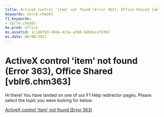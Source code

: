 ```yaml
---
title: ActiveX control 'item' not found (Error 363), Office Shared [vblr6.chm363]
keywords: vblr6.chm363
f1_keywords:
- vblr6.chm363
ms.prod: office
ms.assetid: 1c166f63-40da-421e-a390-6d0da11f83b7
ms.date: 06/08/2017
---
```



# ActiveX control 'item' not found (Error 363), Office Shared [vblr6.chm363]

Hi there! You have landed on one of our F1 Help redirector pages. Please select the topic you were looking for below.

[ActiveX control 'item' not found (Error 363)](http://msdn.microsoft.com/library/5c97e208-a788-f8af-6fd7-f80ab7728c12%28Office.15%29.aspx)

